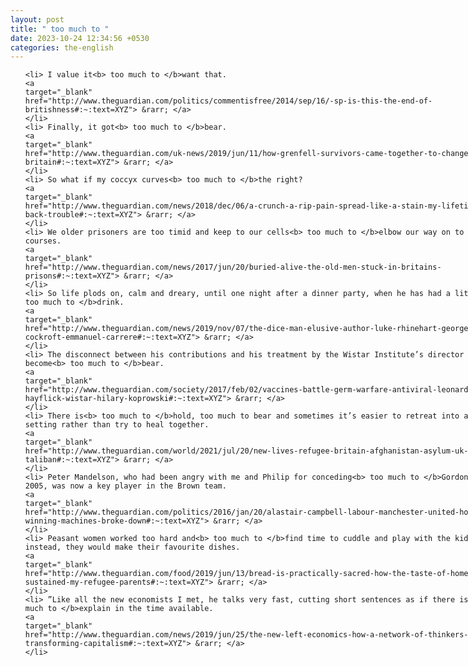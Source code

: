 ```yaml
---
layout: post
title: " too much to "
date: 2023-10-24 12:34:56 +0530
categories: the-english
---
```

<style>
@media only screen and (min-width: 768px) {
    ol {
        width: 768px;
        margin: 0 auto;
    }
  }
ol li {
    font-size: 18px;
    line-height: 1.5;
    padding-bottom: 8px;
}
</style>
<ol>

    <li> I value it<b> too much to </b>want that.
    <a 
    target="_blank" 
    href="http://www.theguardian.com/politics/commentisfree/2014/sep/16/-sp-is-this-the-end-of-britishness#:~:text=XYZ"> &rarr; </a>
    </li>
    <li> Finally, it got<b> too much to </b>bear.
    <a 
    target="_blank" 
    href="http://www.theguardian.com/uk-news/2019/jun/11/how-grenfell-survivors-came-together-to-change-britain#:~:text=XYZ"> &rarr; </a>
    </li>
    <li> So what if my coccyx curves<b> too much to </b>the right?
    <a 
    target="_blank" 
    href="http://www.theguardian.com/news/2018/dec/06/a-crunch-a-rip-pain-spread-like-a-stain-my-lifetime-of-back-trouble#:~:text=XYZ"> &rarr; </a>
    </li>
    <li> We older prisoners are too timid and keep to our cells<b> too much to </b>elbow our way on to these courses.
    <a 
    target="_blank" 
    href="http://www.theguardian.com/news/2017/jun/20/buried-alive-the-old-men-stuck-in-britains-prisons#:~:text=XYZ"> &rarr; </a>
    </li>
    <li> So life plods on, calm and dreary, until one night after a dinner party, when he has had a little<b> too much to </b>drink.
    <a 
    target="_blank" 
    href="http://www.theguardian.com/news/2019/nov/07/the-dice-man-elusive-author-luke-rhinehart-george-cockroft-emmanuel-carrere#:~:text=XYZ"> &rarr; </a>
    </li>
    <li> The disconnect between his contributions and his treatment by the Wistar Institute’s director had become<b> too much to </b>bear.
    <a 
    target="_blank" 
    href="http://www.theguardian.com/society/2017/feb/02/vaccines-battle-germ-warfare-antiviral-leonard-hayflick-wistar-hilary-koprowski#:~:text=XYZ"> &rarr; </a>
    </li>
    <li> There is<b> too much to </b>hold, too much to bear and sometimes it’s easier to retreat into a new setting rather than try to heal together.
    <a 
    target="_blank" 
    href="http://www.theguardian.com/world/2021/jul/20/new-lives-refugee-britain-afghanistan-asylum-uk-taliban#:~:text=XYZ"> &rarr; </a>
    </li>
    <li> Peter Mandelson, who had been angry with me and Philip for conceding<b> too much to </b>Gordon in 2005, was now a key player in the Brown team.
    <a 
    target="_blank" 
    href="http://www.theguardian.com/politics/2016/jan/20/alastair-campbell-labour-manchester-united-how-two-winning-machines-broke-down#:~:text=XYZ"> &rarr; </a>
    </li>
    <li> Peasant women worked too hard and<b> too much to </b>find time to cuddle and play with the kids; instead, they would make their favourite dishes.
    <a 
    target="_blank" 
    href="http://www.theguardian.com/food/2019/jun/13/bread-is-practically-sacred-how-the-taste-of-home-sustained-my-refugee-parents#:~:text=XYZ"> &rarr; </a>
    </li>
    <li> ”Like all the new economists I met, he talks very fast, cutting short sentences as if there is<b> too much to </b>explain in the time available.
    <a 
    target="_blank" 
    href="http://www.theguardian.com/news/2019/jun/25/the-new-left-economics-how-a-network-of-thinkers-is-transforming-capitalism#:~:text=XYZ"> &rarr; </a>
    </li>